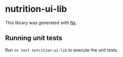 # nutrition-ui-lib

This library was generated with [Nx](https://nx.dev).

## Running unit tests

Run `nx test nutrition-ui-lib` to execute the unit tests.

